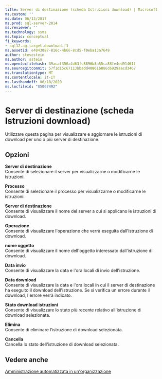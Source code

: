 ```yaml
---
title: Server di destinazione (scheda Istruzioni download) | Microsoft Docs
ms.custom: ''
ms.date: 06/13/2017
ms.prod: sql-server-2014
ms.reviewer: ''
ms.technology: ssms
ms.topic: conceptual
f1_keywords:
- sql12.ag.target.download.f1
ms.assetid: e4043087-816c-4b66-8cd5-f0eba13a7649
author: stevestein
ms.author: sstein
ms.openlocfilehash: 39acaf350a4d63fc8896b3a55ca88fe4ed91461f
ms.sourcegitcommit: 57f1d15c67113bbadd40861b886d6929aacd3467
ms.translationtype: MT
ms.contentlocale: it-IT
ms.lasthandoff: 06/18/2020
ms.locfileid: "85067492"
---
```

# <a name="target-servers-download-instructions-tab"></a>Server di destinazione (scheda Istruzioni download)
  Utilizzare questa pagina per visualizzare e aggiornare le istruzioni di download per uno o più server di destinazione.  
  
## <a name="options"></a>Opzioni  
 **Server di destinazione**  
 Consente di selezionare il server per visualizzarne o modificarne le istruzioni.  
  
 **Processo**  
 Consente di selezionare il processo per visualizzarne o modificarne le istruzioni.  
  
 **Server di destinazione**  
 Consente di visualizzare il nome del server a cui si applicano le istruzioni di download.  
  
 **Operazione**  
 Consente di visualizzare l'operazione che verrà eseguita dall'istruzione di download.  
  
 **nome oggetto**  
 Consente di visualizzare il nome dell'oggetto interessato dall'istruzione di download.  
  
 **Data invio**  
 Consente di visualizzare la data e l'ora locali di invio dell'istruzione.  
  
 **Data download**  
 Consente di visualizzare la data e l'ora locali in cui il server di destinazione ha eseguito il download dell'istruzione. Se si verifica un errore durante il download, l'errore verrà indicato.  
  
 **Stato download istruzioni**  
 Consente di visualizzare lo stato più recente relativo all'istruzione di download selezionata.  
  
 **Elimina**  
 Consente di eliminare l'istruzione di download selezionata.  
  
 **Cancella**  
 Cancella lo stato dell'istruzione di download selezionata.  
  
## <a name="see-also"></a>Vedere anche  
 [Amministrazione automatizzata in un'organizzazione](automated-administration-across-an-enterprise.md)  
  
  
